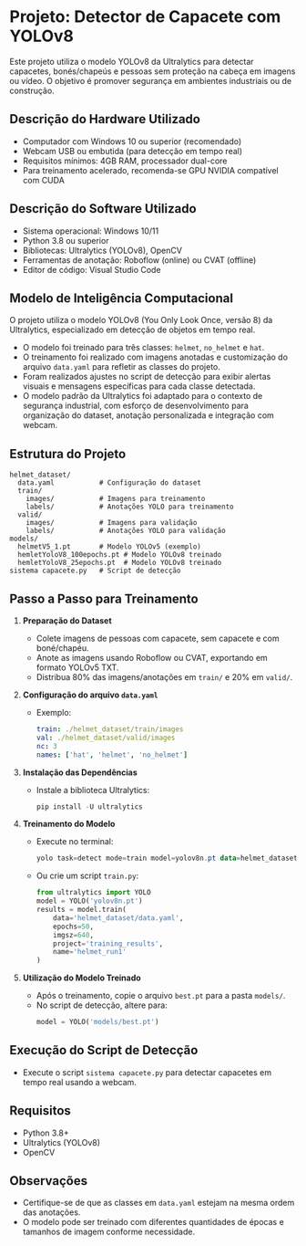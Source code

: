 # Projeto: Detector de Capacete com YOLOv8

Este projeto utiliza o modelo YOLOv8 da Ultralytics para detectar capacetes, bonés/chapeús e pessoas sem proteção na cabeça em imagens ou vídeo. O objetivo é promover segurança em ambientes industriais ou de construção.

## Descrição do Hardware Utilizado
- Computador com Windows 10 ou superior (recomendado)
- Webcam USB ou embutida (para detecção em tempo real)
- Requisitos mínimos: 4GB RAM, processador dual-core
- Para treinamento acelerado, recomenda-se GPU NVIDIA compatível com CUDA

## Descrição do Software Utilizado
- Sistema operacional: Windows 10/11
- Python 3.8 ou superior
- Bibliotecas: Ultralytics (YOLOv8), OpenCV
- Ferramentas de anotação: Roboflow (online) ou CVAT (offline)
- Editor de código: Visual Studio Code

## Modelo de Inteligência Computacional
O projeto utiliza o modelo YOLOv8 (You Only Look Once, versão 8) da Ultralytics, especializado em detecção de objetos em tempo real.
- O modelo foi treinado para três classes: `helmet`, `no_helmet` e `hat`.
- O treinamento foi realizado com imagens anotadas e customização do arquivo `data.yaml` para refletir as classes do projeto.
- Foram realizados ajustes no script de detecção para exibir alertas visuais e mensagens específicas para cada classe detectada.
- O modelo padrão da Ultralytics foi adaptado para o contexto de segurança industrial, com esforço de desenvolvimento para organização do dataset, anotação personalizada e integração com webcam.

## Estrutura do Projeto
```
helmet_dataset/
  data.yaml           # Configuração do dataset
  train/
    images/           # Imagens para treinamento
    labels/           # Anotações YOLO para treinamento
  valid/
    images/           # Imagens para validação
    labels/           # Anotações YOLO para validação
models/
  helmetV5_1.pt       # Modelo YOLOv5 (exemplo)
  hemletYoloV8_100epochs.pt # Modelo YOLOv8 treinado
  hemletYoloV8_25epochs.pt  # Modelo YOLOv8 treinado
sistema capacete.py   # Script de detecção
```

## Passo a Passo para Treinamento

1. **Preparação do Dataset**
   - Colete imagens de pessoas com capacete, sem capacete e com boné/chapéu.
   - Anote as imagens usando Roboflow ou CVAT, exportando em formato YOLOv5 TXT.
   - Distribua 80% das imagens/anotações em `train/` e 20% em `valid/`.

2. **Configuração do arquivo `data.yaml`**
   - Exemplo:
     ```yaml
     train: ./helmet_dataset/train/images
     val: ./helmet_dataset/valid/images
     nc: 3
     names: ['hat', 'helmet', 'no_helmet']
     ```

3. **Instalação das Dependências**
   - Instale a biblioteca Ultralytics:
     ```powershell
     pip install -U ultralytics
     ```

4. **Treinamento do Modelo**
   - Execute no terminal:
     ```powershell
     yolo task=detect mode=train model=yolov8n.pt data=helmet_dataset/data.yaml epochs=50 imgsz=640
     ```
   - Ou crie um script `train.py`:
     ```python
     from ultralytics import YOLO
     model = YOLO('yolov8n.pt')
     results = model.train(
         data='helmet_dataset/data.yaml',
         epochs=50,
         imgsz=640,
         project='training_results',
         name='helmet_run1'
     )
     ```

5. **Utilização do Modelo Treinado**
   - Após o treinamento, copie o arquivo `best.pt` para a pasta `models/`.
   - No script de detecção, altere para:
     ```python
     model = YOLO('models/best.pt')
     ```

## Execução do Script de Detecção
- Execute o script `sistema capacete.py` para detectar capacetes em tempo real usando a webcam.

## Requisitos
- Python 3.8+
- Ultralytics (YOLOv8)
- OpenCV

## Observações
- Certifique-se de que as classes em `data.yaml` estejam na mesma ordem das anotações.
- O modelo pode ser treinado com diferentes quantidades de épocas e tamanhos de imagem conforme necessidade.